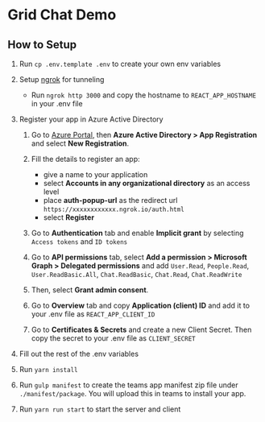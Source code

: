 # Grid Chat Demo

## How to Setup

1. Run `cp .env.template .env` to create your own env variables

1. Setup [ngrok](https://ngrok.com/) for tunneling

    - Run `ngrok http 3000` and copy the hostname to `REACT_APP_HOSTNAME` in your .env file

1. Register your app in Azure Active Directory

    1. Go to [Azure Portal](https://portal.azure.com), then **Azure Active Directory > App Registration** and select **New Registration**.

    1. Fill the details to register an app:
        * give a name to your application
        * select **Accounts in any organizational directory** as an access level
        * place **auth-popup-url** as the redirect url `https://xxxxxxxxxxxx.ngrok.io/auth.html`
        * select **Register**
    
    1. Go to **Authentication** tab and enable **Implicit grant** by selecting `Access tokens` and `ID tokens`

    1. Go to **API permissions** tab, select **Add a permission > Microsoft Graph > Delegated permissions** and add `User.Read`, `People.Read`, `User.ReadBasic.All`, `Chat.ReadBasic`, `Chat.Read`, `Chat.ReadWrite`
    1. Then, select **Grant admin consent**.
    1. Go to **Overview** tab and copy **Application (client) ID** and add it to your .env file as `REACT_APP_CLIENT_ID`
    1. Go to **Certificates & Secrets** and create a new Client Secret. Then copy the secret to your .env file as `CLIENT_SECRET`

1. Fill out the rest of the .env variables

1. Run `yarn install`

1. Run `gulp manifest` to create the teams app manifest zip file under `./manifest/package`. You will upload this in teams to install your app.

1. Run `yarn run start` to start the server and client